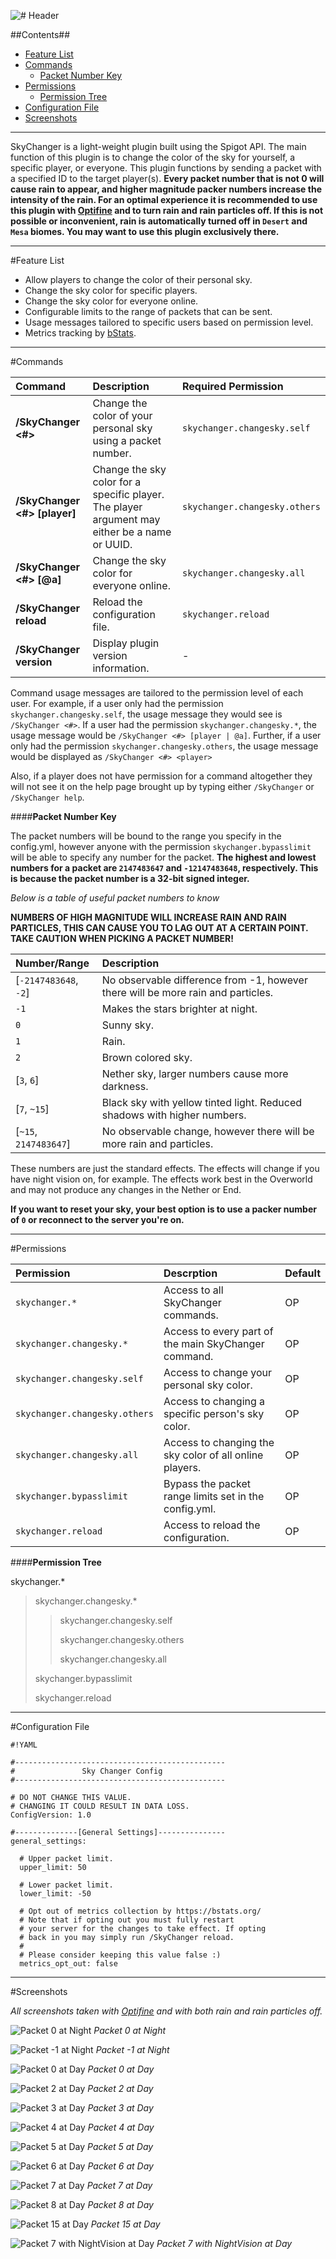 ![# Header](http://i.imgur.com/6TxDQ3W.png?1)

##Contents##
* [Feature List](#markdown-header-feature-list)
* [Commands](#markdown-header-commands)
    * [Packet Number Key](#markdown-header-packet-number-key)
* [Permissions](#markdown-header-permissions)
    * [Permission Tree](#markdown-header-permission-tree)
* [Configuration File](#markdown-header-configuration-file)
* [Screenshots](#markdown-header-screenshots)

***

SkyChanger is a light-weight plugin built using the Spigot API. The main function of this plugin is to change the color of the sky for yourself, a specific player, or everyone. This plugin functions by sending a packet with a specified ID to the target player(s). **Every packet number that is not 0 will cause rain to appear, and higher magnitude packer numbers increase the intensity of the rain. For an optimal experience it is recommended to use this plugin with [Optifine][optifinelink] and to turn rain and rain particles off. If this is not possible or inconvenient, rain is automatically turned off in `Desert` and `Mesa` biomes. You may want to use this plugin exclusively there.** 

***

#Feature List



* Allow players to change the color of their personal sky.
* Change the sky color for specific players.
* Change the sky color for everyone online.
* Configurable limits to the range of packets that can be sent.
* Usage messages tailored to specific users based on permission level.
* Metrics tracking by [bStats](https://bstats.org/plugin/bukkit/SkyChanger).

***

#Commands



Command | Description | Required Permission
:------ | :---- | :-----------
**/SkyChanger <#>** | Change the color of your personal sky using a packet number. | `skychanger.changesky.self`
**/SkyChanger <#> [player]** | Change the sky color for a specific player. The player argument may either be a name or UUID. | `skychanger.changesky.others`
**/SkyChanger <#> [@​a]** | Change the sky color for everyone online. | `skychanger.changesky.all`
**/SkyChanger reload** | Reload the configuration file. | `skychanger.reload`
**/SkyChanger version** | Display plugin version information. | -

Command usage messages are tailored to the permission level of each user. For example, if a user only had the permission `skychanger.changesky.self`, the usage message they would see is `/SkyChanger <#>`. If a user had the permission `skychanger.changesky.*`, the usage message would be `/SkyChanger <#> [player | @​a]`. Further, if a user only had the permission `skychanger.changesky.others`, the usage message would be displayed as `/SkyChanger <#> <player>`

Also, if a player does not have permission for a command altogether they will not see it on the help page brought up by typing either `/SkyChanger` or `/SkyChanger help`.

####**Packet Number Key**

The packet numbers will be bound to the range you specify in the config.yml, however anyone with the permission `skychanger.bypasslimit` will be able to specify any number for the packet. **The highest and lowest numbers for a packet are `2147483647` and `-12147483648`, respectively. This is because the packet number is a 32-bit signed integer.**

*Below is a table of useful packet numbers to know*

**NUMBERS OF HIGH MAGNITUDE WILL INCREASE RAIN AND RAIN PARTICLES, THIS CAN CAUSE YOU TO LAG OUT AT A CERTAIN POINT. TAKE CAUTION WHEN PICKING A PACKET NUMBER!**

Number/Range | Description
:----------- | :----------
[`-2147483648`, `-2`] | No observable difference from -1, however there will be more rain and particles.
`-1` | Makes the stars brighter at night.
`0` | Sunny sky.
`1` | Rain.
`2` | Brown colored sky.
[`3`, `6`] | Nether sky, larger numbers cause more darkness.
[`7`, `~15`] | Black sky with yellow tinted light. Reduced shadows with higher numbers.
[`~15`, `2147483647`] | No observable change, however there will be more rain and particles.

These numbers are just the standard effects. The effects will change if you have night vision on, for example. The effects work best in the Overworld and may not produce any changes in the Nether or End.

**If you want to reset your sky, your best option is to use a packer number of `0` or reconnect to the server you're on.**

***

#Permissions

Permission | Descrption | Default
:--------- | :--------- | :-----
`skychanger.*` | Access to all SkyChanger commands. | OP
`skychanger.changesky.*` | Access to every part of the main SkyChanger command. | OP
`skychanger.changesky.self` | Access to change your personal sky color. | OP
`skychanger.changesky.others` | Access to changing a specific person's sky color. | OP
`skychanger.changesky.all` | Access to changing the sky color of all online players. | OP
`skychanger.bypasslimit` | Bypass the packet range limits set in the config.yml. | OP
`skychanger.reload` | Access to reload the configuration. | OP

####**Permission Tree**

skychanger.*
>
> skychanger.changesky.*
>
>> skychanger.changesky.self
>>
>> skychanger.changesky.others
>>
>> skychanger.changesky.all
>
> skychanger.bypasslimit
>
> skychanger.reload

***

#Configuration File



```
#!YAML

#-----------------------------------------------
#               Sky Changer Config
#-----------------------------------------------

# DO NOT CHANGE THIS VALUE.
# CHANGING IT COULD RESULT IN DATA LOSS.
ConfigVersion: 1.0

#--------------[General Settings]---------------
general_settings:

  # Upper packet limit.
  upper_limit: 50
  
  # Lower packet limit.
  lower_limit: -50

  # Opt out of metrics collection by https://bstats.org/
  # Note that if opting out you must fully restart
  # your server for the changes to take effect. If opting
  # back in you may simply run /SkyChanger reload.
  #
  # Please consider keeping this value false :)
  metrics_opt_out: false

```

***

#Screenshots

*All screenshots taken with [Optifine][optifinelink] and with both rain and rain particles off.*

![Packet 0 at Night](http://i.imgur.com/SysNS9s.png "Packet 0 at Night")
*Packet 0 at Night*

![Packet -1 at Night](http://i.imgur.com/CAwAPre.png "Packet -1 at Night")
*Packet -1 at Night*

![Packet 0 at Day](http://i.imgur.com/CJR9Rkt.png "Packet 0 at Day")
*Packet 0 at Day*

![Packet 2 at Day](http://i.imgur.com/352OY2Y.png "Packet 2 at Day")
*Packet 2 at Day*

![Packet 3 at Day](http://i.imgur.com/c57mFUf.png "Packet 3 at Day")
*Packet 3 at Day*

![Packet 4 at Day](http://i.imgur.com/idaYiJs.png "Packet 4 at Day")
*Packet 4 at Day*

![Packet 5 at Day](http://i.imgur.com/w3ikbvn.png "Packet 5 at Day")
*Packet 5 at Day*

![Packet 6 at Day](http://i.imgur.com/FG7ywbz.png "Packet 6 at Day")
*Packet 6 at Day*

![Packet 7 at Day](http://i.imgur.com/razF75g.png "Packet 7 at Day")
*Packet 7 at Day*

![Packet 8 at Day](http://i.imgur.com/c7TPui3.png "Packet 8 at Day")
*Packet 8 at Day*

![Packet 15 at Day](http://i.imgur.com/ISq65Rl.png "Packet 15 at Day")
*Packet 15 at Day*

![Packet 7 with NightVision at Day](http://i.imgur.com/VqRHsl2.png "Packet 7 with NightVision at Day")
*Packet 7 with NightVision at Day*

[optifinelink]: http://optifine.net/ "Optifine Website"